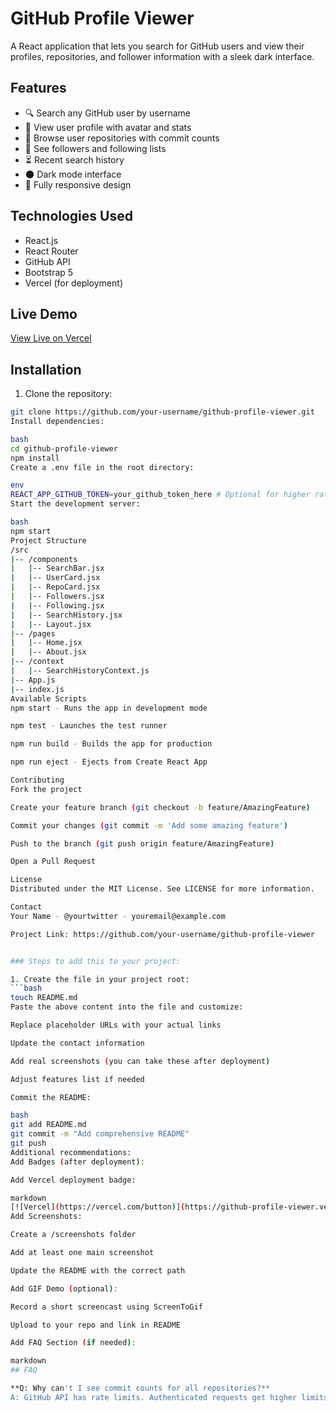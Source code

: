 # GitHub Profile Viewer



A React application that lets you search for GitHub users and view their profiles, repositories, and follower information with a sleek dark interface.

## Features

- 🔍 Search any GitHub user by username
- 👤 View user profile with avatar and stats
- 📂 Browse user repositories with commit counts
- 👥 See followers and following lists
- ⏳ Recent search history
- 🌑 Dark mode interface
- 📱 Fully responsive design

## Technologies Used

- React.js
- React Router
- GitHub API
- Bootstrap 5
- Vercel (for deployment)

## Live Demo

[View Live on Vercel](https://github-profile-viewer-rosy.vercel.app/) 

## Installation

1. Clone the repository:
```bash
git clone https://github.com/your-username/github-profile-viewer.git
Install dependencies:

bash
cd github-profile-viewer
npm install
Create a .env file in the root directory:

env
REACT_APP_GITHUB_TOKEN=your_github_token_here # Optional for higher rate limits
Start the development server:

bash
npm start
Project Structure
/src
|-- /components
|   |-- SearchBar.jsx
|   |-- UserCard.jsx
|   |-- RepoCard.jsx
|   |-- Followers.jsx
|   |-- Following.jsx
|   |-- SearchHistory.jsx
|   |-- Layout.jsx
|-- /pages
|   |-- Home.jsx
|   |-- About.jsx
|-- /context
|   |-- SearchHistoryContext.js
|-- App.js
|-- index.js
Available Scripts
npm start - Runs the app in development mode

npm test - Launches the test runner

npm run build - Builds the app for production

npm run eject - Ejects from Create React App

Contributing
Fork the project

Create your feature branch (git checkout -b feature/AmazingFeature)

Commit your changes (git commit -m 'Add some amazing feature')

Push to the branch (git push origin feature/AmazingFeature)

Open a Pull Request

License
Distributed under the MIT License. See LICENSE for more information.

Contact
Your Name - @yourtwitter - youremail@example.com

Project Link: https://github.com/your-username/github-profile-viewer


### Steps to add this to your project:

1. Create the file in your project root:
```bash
touch README.md
Paste the above content into the file and customize:

Replace placeholder URLs with your actual links

Update the contact information

Add real screenshots (you can take these after deployment)

Adjust features list if needed

Commit the README:

bash
git add README.md
git commit -m "Add comprehensive README"
git push
Additional recommendations:
Add Badges (after deployment):

Add Vercel deployment badge:

markdown
[![Vercel](https://vercel.com/button)](https://github-profile-viewer.vercel.app)
Add Screenshots:

Create a /screenshots folder

Add at least one main screenshot

Update the README with the correct path

Add GIF Demo (optional):

Record a short screencast using ScreenToGif

Upload to your repo and link in README

Add FAQ Section (if needed):

markdown
## FAQ

**Q: Why can't I see commit counts for all repositories?**
A: GitHub API has rate limits. Authenticated requests get higher limits.
